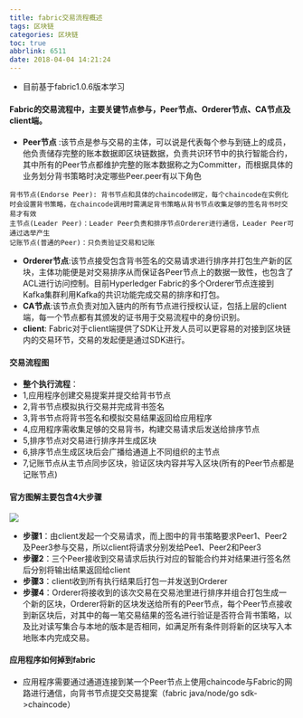 ```yaml
---
title: fabric交易流程概述
tags: 区块链
categories: 区块链
toc: true
abbrlink: 6511
date: 2018-04-04 14:21:24
---
```

- 目前基于fabric1.0.6版本学习
#### Fabric的交易流程中，主要关键节点参与，Peer节点、Orderer节点、CA节点及client端。
- **Peer节点** :该节点是参与交易的主体，可以说是代表每个参与到链上的成员，他负责储存完整的账本数据即区块链数据，负责共识环节中的执行智能合约，其中所有的Peer节点都维护完整的账本数据称之为Committer，而根据具体的业务划分背书策略时决定哪些Peer.peer有以下角色

```
背书节点(Endorse Peer): 背书节点和具体的chaincode绑定，每个chaincode在实例化时会设置背书策略，在chaincode调用时需满足背书策略从背书节点收集足够的签名背书时交易才有效
主节点(Leader Peer)：Leader Peer负责和排序节点Orderer进行通信，Leader Peer可通过选举产生
记账节点(普通的Peer)：只负责验证交易和记账
```
<!-- more -->
- **Orderer节点**:该节点接受包含背书签名的交易请求进行排序并打包生产新的区块，主体功能便是对交易排序从而保证各Peer节点上的数据一致性，也包含了ACL进行访问控制。目前Hyperledger Fabric的多个Orderer节点连接到Kafka集群利用Kafka的共识功能完成交易的排序和打包。
- **CA节点**:该节点负责对加入链内的所有节点进行授权认证，包括上层的client端，每一个节点都有其颁发的证书用于交易流程中的身份识别。
- **client**: Fabric对于client端提供了SDK让开发人员可以更容易的对接到区块链内的交易环节，交易的发起便是通过SDK进行。

#### 交易流程图
- **整个执行流程**：
- 1,应用程序创建交易提案并提交给背书节点
- 2,背书节点模拟执行交易并完成背书签名
- 3,背书节点将背书签名和模拟交易结果返回给应用程序
- 4,应用程序需收集足够的交易背书，构建交易请求后发送给排序节点
- 5,排序节点对交易进行排序并生成区块
- 6,排序节点生成区块后会广播给通道上不同组织的主节点
- 7,记账节点从主节点同步区块，验证区块内容并写入区块(所有的Peer节点都是记账节点)


#### 官方图解主要包含4大步骤
![](http://hyperledger-fabric.readthedocs.io/en/latest/_images/flow-4.png)

- **步骤1**：由client发起一个交易请求，而上图中的背书策略要求Peer1、Peer2及Peer3参与交易，所以client将请求分别发给Pee1、Peer2和Peer3
- **步骤2**：三个Peer接收到交易请求后执行对应的智能合约并对结果进行签名然后分别将输出结果返回给client
- **步骤3**：client收到所有执行结果后打包一并发送到Orderer
- **步骤4**：Orderer将接收到的该次交易在交易池里进行排序并组合打包生成一个新的区块，Orderer将新的区块发送给所有的Peer节点，每个Peer节点接收到新区块后，对其中的每一笔交易结果的签名进行验证是否符合背书策略，以及比对读写集合与本地的版本是否相同，如满足所有条件则将新的区块写入本地账本内完成交易。

#### 应用程序如何掉到fabric
- 应用程序需要通过通道连接到某一个Peer节点上使用chaincode与Fabric的网路进行通信，向背书节点提交交易提案（fabric java/node/go sdk->chaincode）








